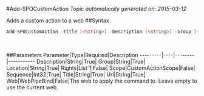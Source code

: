 #Add-SPOCustomAction
*Topic automatically generated on: 2015-03-12*

Adds a custom action to a web
##Syntax
```powershell
Add-SPOCustomAction -Title [<String>] -Description [<String>] -Group [<String>] -Location [<String>] -Sequence [<Int32>] -Url [<String>] [-Rights [<List`1>]] [-Scope [<CustomActionScope>]] [-Web [<WebPipeBind>]]
```
&nbsp;

##Parameters
Parameter|Type|Required|Description
---------|----|--------|-----------
Description|String|True|
Group|String|True|
Location|String|True|
Rights|List`1|False|
Scope|CustomActionScope|False|
Sequence|Int32|True|
Title|String|True|
Url|String|True|
Web|WebPipeBind|False|The web to apply the command to. Leave empty to use the current web.
